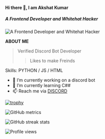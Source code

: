 #### Hi there 👋, I am Akshat Kumar
##### A Frontend Developer and Whitehat Hacker 
![A Frontend Developer and Whitehat Hacker ](https://media.discordapp.net/attachments/862256689424105514/862272385334902804/20210625_155545_0000.png)

**ABOUT ME**
> Verified Discord Bot Developer
> > Likes to make Freinds


Skills: PYTHON / JS / HTML 

- 🔭 I’m currently working on a discord bot 
- 🌱 I’m currently learning C## 
- 📫 Reach me via [DISCORD](https://discord.gg/axop) 

[![trophy](https://github-profile-trophy.vercel.app/?username=akshat21-ak)](https://github.com/ryo-ma/github-profile-trophy)

![GitHub metrics](https://metrics.lecoq.io/akshat21-ak)  

![GitHub streak stats](https://github-readme-streak-stats.herokuapp.com/?user=akshat21-ak)  

![Profile views](https://gpvc.arturio.dev/akshat21-ak)
